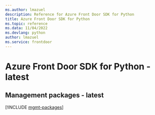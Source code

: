 ```yaml
---
ms.author: lmazuel
description: Reference for Azure Front Door SDK for Python
title: Azure Front Door SDK for Python
ms.topic: reference
ms.data: 11/04/2022
ms.devlang: python
author: lmazuel
ms.service: frontdoor
---
```

# Azure Front Door SDK for Python - latest

## Management packages - latest
[!INCLUDE [mgmt-packages](front-door-mgmt-index.md)]